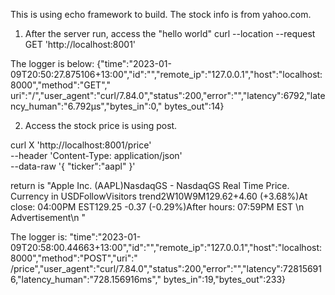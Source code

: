 This is using echo framework to build. The stock info is from yahoo.com.

1. After the server run, access the "hello world"
   curl --location --request GET 'http://localhost:8001'

The logger is below:
{"time":"2023-01-09T20:50:27.875106+13:00","id":"","remote_ip":"127.0.0.1","host":"localhost:8000","method":"GET","
uri":"/","user_agent":"curl/7.84.0","status":200,"error":"","latency":6792,"latency_human":"6.792µs","bytes_in":0,"
bytes_out":14}

2. Access the stock price is using post.

curl X 'http://localhost:8001/price' \
--header 'Content-Type: application/json' \
--data-raw '{
"ticker":"aapl"
}'

return is
"Apple Inc. (AAPL)NasdaqGS - NasdaqGS Real Time Price. Currency in USDFollowVisitors trend2W10W9M129.62+4.60 (+3.68%)At
close:  04:00PM EST129.25 -0.37 (-0.29%)After hours: 07:59PM EST \n Advertisement\n            "

The logger is:
"time":"2023-01-09T20:58:00.44663+13:00","id":"","remote_ip":"127.0.0.1","host":"localhost:8000","method":"POST","uri":"
/price","user_agent":"curl/7.84.0","status":200,"error":"","latency":728156916,"latency_human":"728.156916ms","
bytes_in":19,"bytes_out":233}
